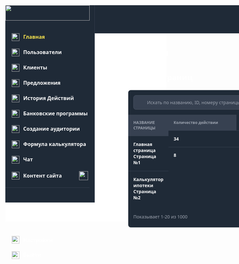 <!DOCTYPE html>
<html lang="en">
<head>
	<meta charset="UTF-8">
	<meta name="viewport" content="width=device-width, initial-scale=1.0">
	<title>Page</title>
	<style>
		body {
			font-family: system-ui;
		}
		.absolute-image {
			position: absolute;
			bottom: 0px;
			left: 20px;
			width: 24px;
			height: 24px;
			object-fit: fill;
		}
		.absolute-text {
			position: absolute;
			bottom: 0px;
			left: 56px;
			color: #FFFFFF;
			font-size: 16px;
			font-weight: bold;
		}
		.box {
			width: 264px;
			height: 1px;
			background: #374151;
		}
		.box2 {
			width: 1px;
			height: 618px;
			background: #374151;
		}
		.box3 {
			height: 1px;
			align-self: stretch;
			background: #374151;
		}
		.box4 {
			width: 224px;
			height: 1px;
			background: #374151;
		}
		.box5 {
			width: 115px;
			height: 50px;
			background: #374151;
		}
		.box6 {
			width: 115px;
			height: 1px;
			background: #374151;
		}
		.column {
			flex-shrink: 0;
			display: flex;
			flex-direction: column;
			align-items: flex-start;
		}
		.column2 {
			flex: 1;
			display: flex;
			flex-direction: column;
			margin-bottom: 51px;
			gap: 40px;
		}
		.column3 {
			align-self: stretch;
			display: flex;
			flex-direction: column;
			align-items: flex-start;
			margin-left: 105px;
			margin-right: 105px;
			gap: 40px;
		}
		.column4 {
			align-self: stretch;
			display: flex;
			flex-direction: column;
			align-items: flex-start;
			gap: 24px;
		}
		.column5 {
			align-self: stretch;
			display: flex;
			flex-direction: column;
			align-items: flex-start;
			background: #1F2A37;
			border-radius: 8px;
			box-shadow: 0px 1px 2px #0000001A;
		}
		.column6 {
			flex: 1;
			display: flex;
			flex-direction: column;
			align-items: flex-start;
		}
		.column7 {
			flex-shrink: 0;
			display: flex;
			flex-direction: column;
			align-items: center;
		}
		.contain {
			display: flex;
			flex-direction: column;
			background: #FFFFFF;
		}
		.image {
			width: 264px;
			height: 48px;
			margin-bottom: 40px;
			object-fit: fill;
		}
		.image2 {
			width: 24px;
			height: 24px;
			object-fit: fill;
		}
		.image3 {
			width: 24px;
			height: 24px;
			margin-right: 12px;
			object-fit: fill;
		}
		.image4 {
			width: 28px;
			height: 28px;
			object-fit: fill;
		}
		.image5 {
			width: 40px;
			height: 40px;
			object-fit: fill;
		}
		.image6 {
			width: 32px;
			height: 32px;
			object-fit: fill;
		}
		.image7 {
			width: 16px;
			height: 16px;
			object-fit: fill;
		}
		.image8 {
			width: 115px;
			height: 53px;
			object-fit: fill;
		}
		.image9 {
			border-radius: 4px;
			width: 44px;
			height: 33px;
			object-fit: fill;
		}
		.row-view {
			align-self: stretch;
			display: flex;
			align-items: flex-start;
			position: relative;
		}
		.row-view2 {
			flex-shrink: 0;
			display: flex;
			align-items: flex-start;
			background: #1F2A37;
		}
		.row-view3 {
			display: flex;
			align-items: flex-start;
			margin-bottom: 24px;
			margin-left: 20px;
			gap: 12px;
		}
		.row-view4 {
			display: flex;
			align-items: flex-start;
			margin-bottom: 24px;
			margin-left: 20px;
			margin-right: 20px;
			gap: 12px;
		}
		.row-view5 {
			display: flex;
			align-items: center;
			margin-bottom: 23px;
			margin-left: 20px;
			margin-right: 20px;
		}
		.row-view6 {
			align-self: stretch;
			display: flex;
			justify-content: flex-end;
			align-items: center;
			background: #1F2A37;
			padding: 24px 40px 24px 667px;
			gap: 32px;
			box-shadow: 0px 2px 4px #0000000D;
		}
		.row-view7 {
			flex-shrink: 0;
			display: flex;
			align-items: center;
			gap: 15px;
		}
		.row-view8 {
			flex-shrink: 0;
			display: flex;
			align-items: center;
			gap: 12px;
		}
		.row-view9 {
			display: flex;
			align-items: center;
			background: #374151;
			border-radius: 8px;
			border: 1px solid #4B5563;
			padding: 12px 89px 12px 16px;
			margin: 16px;
			gap: 10px;
		}
		.row-view10 {
			align-self: stretch;
			display: flex;
			align-items: flex-start;
		}
		.row-view11 {
			align-self: stretch;
			display: flex;
			align-items: center;
			padding: 16px;
		}
		.row-view12 {
			flex-shrink: 0;
			display: flex;
			align-items: flex-start;
			border-radius: 4px;
			border: 1px solid #374151;
		}
		.row-view13 {
			display: flex;
			align-items: flex-start;
			margin-left: 20px;
			gap: 12px;
		}
		.scroll-view {
			height: 678px;
			align-self: stretch;
			display: flex;
			flex-direction: column;
			align-items: flex-start;
			gap: 24px;
		}
		.text {
			color: #FBE54D;
			font-size: 16px;
			font-weight: bold;
		}
		.text2 {
			color: #FFFFFF;
			font-size: 16px;
			font-weight: bold;
		}
		.text3 {
			color: #FFFFFF;
			font-size: 16px;
			font-weight: bold;
			margin-right: 54px;
		}
		.text4 {
			color: #F9FAFB;
			font-size: 14px;
			font-weight: bold;
		}
		.text5 {
			color: #FFFFFF;
			font-size: 30px;
			font-weight: bold;
		}
		.text6 {
			color: #FFFFFF;
			font-size: 24px;
			font-weight: bold;
		}
		.text7 {
			color: #9CA3AF;
			font-size: 14px;
		}
		.text8 {
			color: #9CA3AF;
			font-size: 12px;
			font-weight: bold;
			margin-left: 16px;
		}
		.text9 {
			color: #FFFFFF;
			font-size: 14px;
			font-weight: bold;
			margin: 16px 16px 17px 16px;
		}
		.text10 {
			color: #9CA3AF;
			font-size: 12px;
			font-weight: bold;
		}
		.text11 {
			color: #FFFFFF;
			font-size: 14px;
			font-weight: bold;
			margin: 16px 194px 16px 16px;
		}
		.text12 {
			color: #FFFFFF;
			font-size: 14px;
			font-weight: bold;
			margin: 15px 202px 15px 16px;
			width: 6px;
		}
		.text13 {
			color: #FFFFFF;
			font-size: 14px;
			font-weight: bold;
			margin: 16px 93px 16px 16px;
		}
		.text14 {
			color: #FFFFFF;
			font-size: 14px;
			font-weight: bold;
			margin: 15px 93px 15px 16px;
			width: 115px;
		}
		.text15 {
			color: #9CA3AF;
			font-size: 14px;
			flex: 1;
		}
		.text16 {
			color: #9CA3AF;
			font-size: 14px;
			font-weight: bold;
		}
		.text17 {
			color: #FFFFFF;
			font-size: 14px;
			font-weight: bold;
		}
		.view {
			flex-shrink: 0;
			display: flex;
			flex-direction: column;
			align-items: center;
		}
		.view2 {
			align-self: stretch;
			display: flex;
			flex-direction: column;
			align-items: flex-start;
			background: #374151;
			padding-top: 16px;
			padding-bottom: 16px;
		}
		.view3 {
			display: flex;
			flex-direction: column;
			align-items: flex-start;
			background: #374151;
			padding: 16px 58px 16px 16px;
		}
		.view4 {
			display: flex;
			flex-direction: column;
			align-items: flex-start;
			background: #374151;
			padding: 16px 94px 16px 16px;
		}
		.view5 {
			flex-shrink: 0;
			display: flex;
			flex-direction: column;
			align-items: flex-start;
			background: #1F2A37;
			border: 1px solid #374151;
			padding: 6px 12px;
		}
		.view6 {
			flex-shrink: 0;
			display: flex;
			flex-direction: column;
			align-items: flex-start;
			background: #374151;
			border: 1px solid #374151;
			padding: 6px 12px;
		}
	</style>
</head>
<body>
		<div class="contain">
		<div class="scroll-view">
			<div class="row-view">
				<div class="row-view2">
					<div class="column">
						<img
							src="https://storage.googleapis.com/tagjs-prod.appspot.com/v1/bJ75Zn4C2U/jglgoksr_expires_30_days.png" 
							class="image"
						/>
						<div class="row-view3">
							<img
								src="https://storage.googleapis.com/tagjs-prod.appspot.com/v1/bJ75Zn4C2U/r98gfkva_expires_30_days.png" 
								class="image2"
							/>
							<span class="text" >
								Главная
							</span>
						</div>
						<div class="row-view3">
							<img
								src="https://storage.googleapis.com/tagjs-prod.appspot.com/v1/bJ75Zn4C2U/7gklpk4q_expires_30_days.png" 
								class="image2"
							/>
							<span class="text2" >
								Пользователи
							</span>
						</div>
						<div class="row-view3">
							<img
								src="https://storage.googleapis.com/tagjs-prod.appspot.com/v1/bJ75Zn4C2U/d2xwmr7a_expires_30_days.png" 
								class="image2"
							/>
							<span class="text2" >
								Клиенты
							</span>
						</div>
						<div class="row-view3">
							<img
								src="https://storage.googleapis.com/tagjs-prod.appspot.com/v1/bJ75Zn4C2U/aiqo332t_expires_30_days.png" 
								class="image2"
							/>
							<span class="text2" >
								Предложения
							</span>
						</div>
						<div class="row-view3">
							<img
								src="https://storage.googleapis.com/tagjs-prod.appspot.com/v1/bJ75Zn4C2U/h4buz5b8_expires_30_days.png" 
								class="image2"
							/>
							<span class="text2" >
								История Действий
							</span>
						</div>
						<div class="row-view3">
							<img
								src="https://storage.googleapis.com/tagjs-prod.appspot.com/v1/bJ75Zn4C2U/7loxhdpm_expires_30_days.png" 
								class="image2"
							/>
							<span class="text2" >
								Банковские программы
							</span>
						</div>
						<div class="row-view4">
							<img
								src="https://storage.googleapis.com/tagjs-prod.appspot.com/v1/bJ75Zn4C2U/82zmgu0r_expires_30_days.png" 
								class="image2"
							/>
							<span class="text2" >
								Создание аудитории
							</span>
						</div>
						<div class="row-view3">
							<img
								src="https://storage.googleapis.com/tagjs-prod.appspot.com/v1/bJ75Zn4C2U/j1tj0sge_expires_30_days.png" 
								class="image2"
							/>
							<span class="text2" >
								Формула калькулятора
							</span>
						</div>
						<div class="row-view3">
							<img
								src="https://storage.googleapis.com/tagjs-prod.appspot.com/v1/bJ75Zn4C2U/msogssvp_expires_30_days.png" 
								class="image2"
							/>
							<span class="text2" >
								Чат
							</span>
						</div>
						<div class="row-view5">
							<img
								src="https://storage.googleapis.com/tagjs-prod.appspot.com/v1/bJ75Zn4C2U/406kvqw0_expires_30_days.png" 
								class="image3"
							/>
							<span class="text3" >
								Контент сайта
							</span>
							<img
								src="https://storage.googleapis.com/tagjs-prod.appspot.com/v1/bJ75Zn4C2U/0i1fp3xq_expires_30_days.png" 
								class="image4"
							/>
						</div>
						<div class="box">
						</div>
					</div>
					<div class="box2">
					</div>
				</div>
				<div class="column2">
					<div class="row-view6">
						<div class="row-view7">
							<span class="text4" >
								Русский
							</span>
							<img
								src="https://storage.googleapis.com/tagjs-prod.appspot.com/v1/bJ75Zn4C2U/z2je0qho_expires_30_days.png" 
								class="image2"
							/>
						</div>
						<img
							src="https://storage.googleapis.com/tagjs-prod.appspot.com/v1/bJ75Zn4C2U/3usd83pj_expires_30_days.png" 
							class="image5"
						/>
						<img
							src="https://storage.googleapis.com/tagjs-prod.appspot.com/v1/bJ75Zn4C2U/pxpznepe_expires_30_days.png" 
							class="image5"
						/>
						<div class="row-view8">
							<img
								src="https://storage.googleapis.com/tagjs-prod.appspot.com/v1/bJ75Zn4C2U/rs0hqbdd_expires_30_days.png" 
								class="image6"
							/>
							<div class="view">
								<span class="text4" >
									Александр пушкин
								</span>
							</div>
							<img
								src="https://storage.googleapis.com/tagjs-prod.appspot.com/v1/bJ75Zn4C2U/ui4uba8l_expires_30_days.png" 
								class="image2"
							/>
						</div>
					</div>
					<div class="column3">
						<span class="text5" >
							Главная
						</span>
						<div class="column4">
							<span class="text6" >
								Список страниц
							</span>
							<div class="column5">
								<div class="row-view9">
									<img
										src="https://storage.googleapis.com/tagjs-prod.appspot.com/v1/bJ75Zn4C2U/xbnef3qs_expires_30_days.png" 
										class="image7"
									/>
									<span class="text7" >
										Искать по названию, ID, номеру страницы
									</span>
								</div>
								<div class="row-view10">
									<div class="column6">
										<div class="view2">
											<span class="text8" >
												НАЗВАНИЕ СТРАНИЦЫ
											</span>
										</div>
										<div class="box3">
										</div>
										<span class="text9" >
											Главная страница Страница  №1
										</span>
										<div class="box3">
										</div>
										<span class="text9" >
											Калькулятор ипотеки Страница  №2
										</span>
									</div>
									<div class="column">
										<div class="view3">
											<span class="text10" >
												Количество действии
											</span>
										</div>
										<div class="box4">
										</div>
										<span class="text11" >
											34
										</span>
										<div class="box4">
										</div>
										<span class="text12" >
											8
										</span>
									</div>
									<div class="column">
										<div class="view4">
											<span class="text10" >
												Были изменения
											</span>
										</div>
										<div class="box4">
										</div>
										<span class="text13" >
											01.08.2023 | 12:03
										</span>
										<div class="box4">
										</div>
										<span class="text14" >
											01.08.2023 | 12:03
										</span>
									</div>
									<div class="column7">
										<div class="box5">
										</div>
										<div class="box6">
										</div>
										<img
											src="https://storage.googleapis.com/tagjs-prod.appspot.com/v1/bJ75Zn4C2U/q6ctdmef_expires_30_days.png" 
											class="image8"
										/>
										<div class="box6">
										</div>
										<img
											src="https://storage.googleapis.com/tagjs-prod.appspot.com/v1/bJ75Zn4C2U/c91qzpjz_expires_30_days.png" 
											class="image8"
										/>
									</div>
								</div>
								<div class="row-view11">
									<span class="text15" >
										Показывает 1-20 из 1000
									</span>
									<div class="row-view12">
										<img
											src="https://storage.googleapis.com/tagjs-prod.appspot.com/v1/bJ75Zn4C2U/byoijg2r_expires_30_days.png" 
											class="image9"
										/>
										<div class="view5">
											<span class="text16" >
												1
											</span>
										</div>
										<div class="view6">
											<span class="text17" >
												2
											</span>
										</div>
										<div class="view5">
											<span class="text16" >
												3
											</span>
										</div>
										<div class="view5">
											<span class="text16" >
												...
											</span>
										</div>
										<div class="view5">
											<span class="text16" >
												100
											</span>
										</div>
										<img
											src="https://storage.googleapis.com/tagjs-prod.appspot.com/v1/bJ75Zn4C2U/pxea8u1p_expires_30_days.png" 
											class="image9"
										/>
									</div>
								</div>
							</div>
						</div>
					</div>
				</div>
				<img
					src="https://storage.googleapis.com/tagjs-prod.appspot.com/v1/bJ75Zn4C2U/lpohdjwk_expires_30_days.png" 
					class="absolute-image"
				/>
				<span class="absolute-text" >
					Настройки
				</span>
			</div>
			<div class="row-view13">
				<img
					src="https://storage.googleapis.com/tagjs-prod.appspot.com/v1/bJ75Zn4C2U/7z61s85h_expires_30_days.png" 
					class="image2"
				/>
				<span class="text2" >
					Выйти
				</span>
			</div>
		</div>
	</div>
</body>
</html>